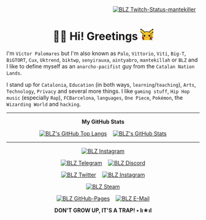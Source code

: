 <p align="right"><a href="https://twitch.tv/mantekiller" target="_blank"><img alt="BLZ Twitch-Status-mantekiller" src="https://img.shields.io/twitch/status/mantekiller?label=mantekiller&labelColor=0d1117&logo=Twitch&logoColor=9146ff&color=6340a5&style=flat-square" style="padding-right:10px;" /></a></p>
<h1 align="center"><b>👋🏼 Hi! Greetings </b><img src="./img/pikachu_wave.gif" width="33"/></h1>

I'm `Víctor Palomares` but I'm also known as `Palo`, `Vittorio`, `Viti`, `Big-T`, `BiGTORT`, `Cux`, `Uktrend`, `biktwp`, `senyirauxa`, `aintyabro`, `mantekillah` or `BLZ` and I like to define myself as an `anarcho-pacifist` guy from the `Catalan Nation Lands`.
  
I stand up for `Catalonia`, `Education` (in both ways, `learning`/`teaching`), `Arts`, `Technology`, `Privacy` and several more things. I like `gaming stuff`, `Hip Hop music` (especially `Rap`), `FCBarcelona`, `languages`, `One Piece`, `Pokémon`, the `Wizarding World` and `hacking`.

---
<div align="center">

**My GitHub Stats**

[![BLZ's GitHub Top Langs](https://github-readme-stats.vercel.app/api/top-langs/?username=mantekillah&hide_border=false&langs_count=10&layout=compact&title_color=00ff00&text_color=5edf2b&bg_color=0d1117&border_color=30363d&custom_title=MOST+USED+LANGUAGES&disable_animations=boolean)](https://github.com/mantekillah#)
&nbsp;&nbsp;
[![BLZ's GitHub Stats](https://github-readme-stats.vercel.app/api?username=mantekillah&hide_border=false&show_icons=true&icon_color=ffffff&bg_color=0d1117&text_color=5edf2b&border_color=30363d&cache_seconds=1800&title_color=00ff00&hide_title=true&disable_animations=boolean)](https://github.com/mantekillah#)

---

[![BLZ Instagram](https://img.shields.io/static/v1?label=&message=blz.reborn&logo=Instagram&labelColor=d5318c&logoColor=ffffff&color=0d1117&style=for-the-badge)](http://instagram.com/blz.reborn)

[![BLZ Telegram](https://img.shields.io/static/v1?label=&message=palo_senyirauxa&labelColor=161b22&logo=Telegram&logoColor=26a5e4&color=0d1117&style=for-the-badge)](https://t.me/palo_senyirauxa)
&nbsp;&nbsp;
[![BLZ Discord](https://img.shields.io/static/v1?label=&message=mantekillah%239946&labelColor=161b22&logo=Discord&logoColor=5865f2&color=0d1117&style=for-the-badge)](https://github.com/mantekillah)

[![BLZ Twitter](https://img.shields.io/static/v1?label=&message=aintyabro&labelColor=161b22&logo=Twitter&logoColor=1a8cd8&color=0d1117&style=for-the-badge)](https://twitter.com/intent/follow?original_referer=https%3A%2F%2Fgithub.com%2Fmantekillah&screen_name=aintyabro)
&nbsp;&nbsp;
[![BLZ Instagram](https://img.shields.io/static/v1?label=&message=blz.reborn&logo=Instagram&labelColor=161b22&logoColor=d5318c&color=0d1117&style=for-the-badge)](http://instagram.com/blz.reborn)

[![BLZ Steam](https://img.shields.io/static/v1?label=&message=mantekillah&labelColor=161b22&logo=Steam&logoColor=ffffff&color=0d1117&style=for-the-badge)](https://steamcommunity.com/id/mantekillah)

[![BLZ GitHub-Pages](https://img.shields.io/static/v1?label=My+Lab&labelColor=161b22&message=mantekillah.github.io/palo&logo=Jekyll&logoColor=cc0000&color=0d1117&style=for-the-badge)](https://mantekillah.github.io/palo)
&nbsp;&nbsp;
[![BLZ E-Mail](https://img.shields.io/static/v1?label=Mail&labelColor=161b22&message=victor.palomares%5B%40%5Dpm.me&logo=ProtonMail&logoColor=8b89cc&color=0d1117&style=for-the-badge)](https://github.com/mantekillah#)

**DON'T GROW UP, IT'S A TRAP! • lı★ıl**

</div>
